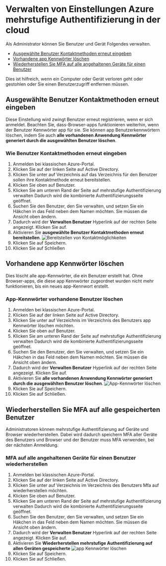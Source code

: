 <properties 
    pageTitle="Azure mehrstufige Authentifizierung Berichte"
    description="Beschreibt, wie Benutzer ändern, wie der Benutzer den Nachweis Prozess wiederholen."
    documentationCenter=""
    services="multi-factor-authentication"
    authors="kgremban"
    manager="femila"
    editor="curtand"/>

<tags
    ms.service="multi-factor-authentication"
    ms.workload="identity"
    ms.tgt_pltfrm="na"
    ms.devlang="na"
    ms.topic="article"
    ms.date="08/04/2016"
    ms.author="kgremban"/>

# <a name="managing-user-settings-with-azure-multi-factor-authentication-in-the-cloud"></a>Verwalten von Einstellungen Azure mehrstufige Authentifizierung in der cloud

Als Administrator können Sie Benutzer und Gerät Folgendes verwalten.  

- [Ausgewählte Benutzer Kontaktmethoden erneut eingeben](#require-selected-users-to-provide-contact-methods-again)
- [Vorhandene app Kennwörter löschen](#delete-users-existing-app-passwords)
- [Wiederherstellen Sie MFA auf alle angehaltenen Geräte für einen Benutzer](#restore-mfa-on-all-suspended-devices-for-a-user)






Dies ist hilfreich, wenn ein Computer oder Gerät verloren geht oder gestohlen oder Sie einen Benutzerzugriff entfernen müssen.


## <a name="require-selected-users-to-provide-contact-methods-again"></a>Ausgewählte Benutzer Kontaktmethoden erneut eingeben

Diese Einstellung wird zwingt Benutzer erneut registrieren, wenn er sich anmeldet. Beachten Sie, dass-Browser-apps funktionieren weiterhin, wenn der Benutzer Kennwörter app für sie.  Sie können app Benutzerkennwörtern löschen, indem Sie auch **alle vorhandenen Anwendung Kennwörter generiert durch die ausgewählten Benutzer löschen**.

### <a name="how-to-require-users-to-provide-contact-methods-again"></a>Wie Benutzer Kontaktmethoden erneut eingeben




1. Anmelden bei klassischen Azure-Portal.
2. Klicken Sie auf der linken Seite auf Active Directory.
3. Klicken Sie unter auf Verzeichnis auf das Verzeichnis für den Benutzer sollen ihre Kontaktmethode erneut bereitstellen.
4. Klicken Sie oben auf Benutzer.
5. Klicken Sie am unteren Rand der Seite auf mehrstufige Authentifizierung verwalten Dadurch wird die kombinierte Authentifizierungsseite geöffnet.
6. Suchen Sie den Benutzer, den Sie verwalten, und setzen Sie ein Häkchen in das Feld neben dem Namen möchten. Sie müssen die Ansicht oben ändern.
7. Dadurch wird der **Verwalten Benutzer** Hyperlink auf der rechten Seite angezeigt. Klicken Sie auf.
8. Aktivieren Sie **ausgewählte Benutzer Kontaktmethoden erneut bereitstellen**.
![Bereitstellen von Kontaktmöglichkeiten](./media/multi-factor-authentication-manage-users-and-devices/reproofup.png)
10. Klicken Sie auf Speichern.
11. Klicken Sie auf Schließen

## <a name="delete-users-existing-app-passwords"></a>Vorhandene app Kennwörter löschen

Dies löscht alle app-Kennwörter, die ein Benutzer erstellt hat. Ohne Browser-apps, die diese app Kennwörter zugeordnet wurden nicht mehr funktionieren, bis ein neues app-Kennwort erstellt.

### <a name="how-to-delete-users-existing-app-passwords"></a>App-Kennwörter vorhandene Benutzer löschen

1. Anmelden bei klassischen Azure-Portal.
2. Klicken Sie auf der linken Seite auf Active Directory.
3. Klicken Sie unter auf Verzeichnis im Verzeichnis des Benutzers app Kennwörter löschen möchten.
4. Klicken Sie oben auf Benutzer.
5. Klicken Sie am unteren Rand der Seite auf mehrstufige Authentifizierung verwalten Dadurch wird die kombinierte Authentifizierungsseite geöffnet.
6. Suchen Sie den Benutzer, den Sie verwalten, und setzen Sie ein Häkchen in das Feld neben dem Namen möchten. Sie müssen die Ansicht oben ändern.
7. Dadurch wird der **Verwalten Benutzer** Hyperlink auf der rechten Seite angezeigt. Klicken Sie auf.
8. Aktivieren Sie **alle vorhandenen Anwendung Kennwörter generiert durch die ausgewählten Benutzer löschen**.
![App-Kennwörter löschen](./media/multi-factor-authentication-manage-users-and-devices/deleteapppasswords.png)
10. Klicken Sie auf Speichern.
10. Klicken Sie auf Schließen.

## <a name="restore-mfa-on-all-remembered-devices-for-a-user"></a>Wiederherstellen Sie MFA auf alle gespeicherten Benutzer

Administratoren können mehrstufige Authentifizierung auf Geräte und Browser wiederherstellen. Dabei wird dadurch speichern MFA aller Geräte des Benutzers und Browser und der Benutzer muss MFA verwenden, bei der nächsten Anmeldung.

### <a name="how-to-restore-mfa-on-all-suspended-devices-for-a-user"></a>MFA auf alle angehaltenen Geräte für einen Benutzer wiederherstellen

1. Anmelden bei klassischen Azure-Portal.
2. Klicken Sie auf der linken Seite auf Active Directory.
3. Klicken Sie unter auf Verzeichnis im Verzeichnis des Benutzers Mfa auf wiederherstellen möchten.
4. Klicken Sie oben auf Benutzer.
5. Klicken Sie am unteren Rand der Seite auf mehrstufige Authentifizierung verwalten Dadurch wird die kombinierte Authentifizierungsseite geöffnet.
6. Suchen Sie den Benutzer, den Sie verwalten, und setzen Sie ein Häkchen in das Feld neben dem Namen möchten. Sie müssen die Ansicht oben ändern.
7. Dadurch wird der **Verwalten Benutzer** Hyperlink auf der rechten Seite angezeigt. Klicken Sie auf.
8. Aktivieren Sie **Wiederherstellen mehrstufige Authentifizierung auf allen Geräten gespeicherte**
![app Kennwörter löschen](./media/multi-factor-authentication-manage-users-and-devices/rememberdevices.png)
9. Klicken Sie auf Speichern.
10. Klicken Sie auf Schließen.
